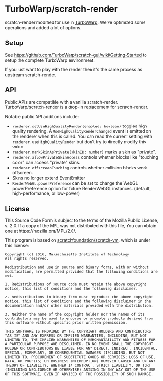 # TurboWarp/scratch-render

scratch-render modified for use in [TurboWarp](https://turbowarp.org/). We've optimized some operations and added a lot of options.

## Setup

See https://github.com/TurboWarp/scratch-gui/wiki/Getting-Started to setup the complete TurboWarp environment.

If you just want to play with the render then it's the same process as upstream scratch-render.

## API

Public APIs are compatible with a vanilla scratch-render. TurboWarp/scratch-render is a drop-in replacement for scratch-render.

Notable public API additions include:

 - `renderer.setUseHighQualityRender(enabled: boolean)` toggles high quality rendering. A `UseHighQualityRenderChanged` event is emitted on the renderer when this is called. You can read the current setting with `renderer.useHighQualityRender` but don't try to directly modify this value.
 - `renderer.markSkinAsPrivate(skinID: number)` marks a skin as "private".
 - `renderer.allowPrivateSkinAccess` controls whether blocks like "touching color" can access "private" skins.
 - `renderer.offscreenTouching` controls whether collision blocks work offscreen.
 - Skins no longer extend EventEmitter
 - `RenderWebGL.powerPreference` can be set to change the WebGL powerPreference option for future RenderWebGL instances. (default, high-performance, or low-power)

## License

This Source Code Form is subject to the terms of the Mozilla Public License, v. 2.0. If a copy of the MPL was not distributed with this file, You can obtain one at https://mozilla.org/MPL/2.0/.

This program is based on [scratchfoundation/scratch-vm](https://github.com/scratchfoundation/scratch-vm), which is under this license:

```
Copyright (c) 2016, Massachusetts Institute of Technology
All rights reserved.

Redistribution and use in source and binary forms, with or without modification, are permitted provided that the following conditions are met:

1. Redistributions of source code must retain the above copyright notice, this list of conditions and the following disclaimer.

2. Redistributions in binary form must reproduce the above copyright notice, this list of conditions and the following disclaimer in the documentation and/or other materials provided with the distribution.

3. Neither the name of the copyright holder nor the names of its contributors may be used to endorse or promote products derived from this software without specific prior written permission.

THIS SOFTWARE IS PROVIDED BY THE COPYRIGHT HOLDERS AND CONTRIBUTORS "AS IS" AND ANY EXPRESS OR IMPLIED WARRANTIES, INCLUDING, BUT NOT LIMITED TO, THE IMPLIED WARRANTIES OF MERCHANTABILITY AND FITNESS FOR A PARTICULAR PURPOSE ARE DISCLAIMED. IN NO EVENT SHALL THE COPYRIGHT HOLDER OR CONTRIBUTORS BE LIABLE FOR ANY DIRECT, INDIRECT, INCIDENTAL, SPECIAL, EXEMPLARY, OR CONSEQUENTIAL DAMAGES (INCLUDING, BUT NOT LIMITED TO, PROCUREMENT OF SUBSTITUTE GOODS OR SERVICES; LOSS OF USE, DATA, OR PROFITS; OR BUSINESS INTERRUPTION) HOWEVER CAUSED AND ON ANY THEORY OF LIABILITY, WHETHER IN CONTRACT, STRICT LIABILITY, OR TORT (INCLUDING NEGLIGENCE OR OTHERWISE) ARISING IN ANY WAY OUT OF THE USE OF THIS SOFTWARE, EVEN IF ADVISED OF THE POSSIBILITY OF SUCH DAMAGE.
```

<!--

## scratch-render
#### WebGL-based rendering engine for Scratch 3.0

[![CircleCI](https://circleci.com/gh/LLK/scratch-render/tree/develop.svg?style=shield&circle-token=310da166a745295d515b3b90f3bad10f23b84405)](https://circleci.com/gh/LLK/scratch-render?branch=develop)

[![Greenkeeper badge](https://badges.greenkeeper.io/LLK/scratch-render.svg)](https://greenkeeper.io/)

## Installation
```bash
npm install https://github.com/LLK/scratch-render.git
```

## Setup
```html
<!DOCTYPE html>
<html lang="en">
    <head>
        <meta charset="UTF-8">
        <title>Scratch WebGL rendering demo</title>
    </head>

    <body>
        <canvas id="myStage"></canvas>
        <canvas id="myDebug"></canvas>
    </body>
</html>
```

```js
var canvas = document.getElementById('myStage');
var debug = document.getElementById('myDebug');

// Instantiate the renderer
var renderer = new require('scratch-render')(canvas);

// Connect to debug canvas
renderer.setDebugCanvas(debug);

// Start drawing
function drawStep() {
    renderer.draw();
    requestAnimationFrame(drawStep);
}
drawStep();

// Connect to worker (see "playground" example)
var worker = new Worker('worker.js');
renderer.connectWorker(worker);
```

## Standalone Build
```bash
npm run build
```

```html
<script src="/path/to/render.js"></script>
<script>
    var renderer = new window.RenderWebGLLocal();
    // do things
</script>
```

## Testing
```bash
npm test
```

## Donate
We provide [Scratch](https://scratch.mit.edu) free of charge, and want to keep it that way! Please consider making a [donation](https://secure.donationpay.org/scratchfoundation/) to support our continued engineering, design, community, and resource development efforts. Donations of any size are appreciated. Thank you!

-->